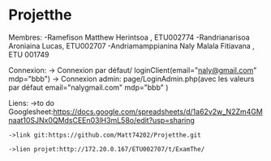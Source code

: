 # Projetthe
 Membres: 
    -Ramefison Matthew Herintsoa , ETU002774
    -Randrianarisoa Aroniaina Lucas, ETU002707
    -Andriamamppianina Naly Malala Fitiavana , ETU 001749


 Connexion:
    -> Connexion par défaut/ loginClient(email="naly@gmail.com" mdp="bbb")
    -> Connexion  admin: page/LoginAdmin.php(avec les valeurs par défaut email="nalygmail.com" mdp="bbb" )   


Liens:
    ->to do Googlesheet:https://docs.google.com/spreadsheets/d/1a62v2w_N2Zm4GMnaat10SJNx0QMdsCEEn03lH3mL58o/edit?usp=sharing

    ->link git:https://github.com/Matt74202/Projetthe.git

    ->lien projet:http://172.20.0.167/ETU002707/t/ExamThe/
